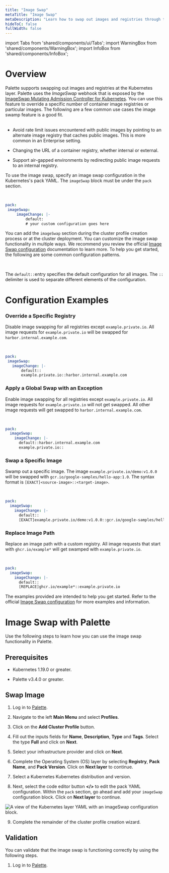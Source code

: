 ```yaml
---
title: "Image Swap"
metaTitle: "Image Swap"
metaDescription: "Learn how to swap out images and registries through the image swamp webkhook exposed by Palette."
hideToC: false
fullWidth: false
---
```


import Tabs from 'shared/components/ui/Tabs';
import WarningBox from 'shared/components/WarningBox';
import InfoBox from 'shared/components/InfoBox';

# Overview

Palette supports swapping out images and registries at the Kubernetes layer. Palette uses the *ImageSwap* webhook that is exposed by the [ImageSwap Mutating Admission Controller for Kubernetes](https://github.com/phenixblue/imageswap-webhook/blob/master/README.md). You can use this feature to override a specific number of container image registries or particular images. The following are a few common use cases the image swamp feature is a good fit. <br /> <br />

- Avoid rate limit issues encountered with public images by pointing to an alternate image registry that caches public images. This is more common in an Enterprise setting.


- Changing the URL of a container registry, whether internal or external.


- Support air-gapped environments by redirecting public image requests to an internal registry.
 

 To use the image swap, specify an image swap configuration in the Kubernetes's pack YAML. The `imageSwap` block must be under the `pack` section.

 <br />

 ```yaml
 pack:
  imageSwap:
      imageChange: |-
          default:
          # your custom configuration goes here
 ```


 You can add the `imageSwap` section during the cluster profile creation process or at the cluster deployment. You can customize the image swap functionality in multiple ways. We recommend you review the official [Image Swap configuration](https://github.com/phenixblue/imageswap-webhook/blob/master/README.md#configuration) documentation to learn more. To help you get started, the following are some common configuration patterns.

  <br />

  <InfoBox>

  The `default::`entry specifies the default configuration for all images. The `::` delimiter is used to separate different elements of the configuration.

  </InfoBox>

 # Configuration Examples

 ### Override a Specific Registry

 Disable image swapping for all registries except `example.private.io`. All image requests for `example.private.io` will be swapped for `harbor.internal.example.com`.

 <br />

 ```yaml
 pack:
  imageSwap:
    imageChange: |-
        default::
        example.private.io::harbor.internal.example.com
 ```

### Apply a Global Swap with an Exception

Enable image swapping for all registries except `example.private.io`. All image requests for `example.private.io` will not get swapped. All other image requests will get swapped to `harbor.internal.example.com`.

<br />

```yaml
pack:
  imageSwap:
    imageChange: |-
      default::harbor.internal.example.com
      example.private.io::
```

### Swap a Specific Image

Swamp out a specific image. The image `example.private.io/demo:v1.0.0` will be swapped with `gcr.io/google-samples/hello-app:1.0`. The syntax format is `[EXACT]<source-image>::<target-image>`.

<br />


```yaml
pack:
  imageSwap:
    imageChange: |-
      default::
      [EXACT]example.private.io/demo:v1.0.0::gcr.io/google-samples/hello-app:1.0
```


### Replace Image Path


Replace an image path with a custom registry. All image requests that start with `ghcr.io/example*` will get swamped with `example.private.io`.

<br />


```yaml
pack:
  imageSwap:
    imageChange: |-
      default::
      [REPLACE]ghcr.io/example*::example.private.io
```    

The examples provided are intended to help you get started. Refer to the official [Image Swap configuration](https://github.com/phenixblue/imageswap-webhook/blob/master/README.md#configuration) for more examples and information.


# Image Swap with Palette

Use the following steps to learn how you can use the image swap functionality in Palette.

## Prerequisites

* Kubernetes 1.19.0 or greater.


* Palette v3.4.0 or greater.


## Swap Image

1. Log in to [Palette](https://console.spectrocloud.com).


2. Navigate to the left **Main Menu** and select **Profiles**.


3. Click on the **Add Cluster Profile** button.


4. Fill out the inputs fields for **Name**, **Description**, **Type** and **Tags**. Select the type **Full** and click on **Next**.


5. Select your infrastructure provider and click on **Next**.


6. Complete the Operating System (OS) layer by selecting **Registry**, **Pack Name**, and **Pack Version**. Click on **Next layer** to continue.


7. Select a Kubernetes Kubernetes distribution and version.


8. Next, select the code editor button **</\>** to edit the pack YAML configuration. Within the `pack` section, go ahead and add your `imageSwap` configuration block. Click on **Next layer** to continue.


![A view of the Kubernetes layer YAML with an imageSwap configuration block.](/clusters_cluster-management_image-swap_kubernetes-layer-yaml.png)


9. Complete the remainder of the cluster profile creation wizard. 


## Validation

You can validate that the image swap is functioning correctly by using the following steps.


1. Log in to [Palette](https://console.spectrocloud.com).

<br />